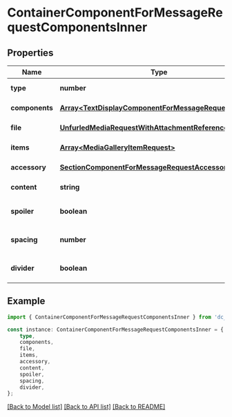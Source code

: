 # ContainerComponentForMessageRequestComponentsInner


## Properties

Name | Type | Description | Notes
------------ | ------------- | ------------- | -------------
**type** | **number** |  | [default to undefined]
**components** | [**Array&lt;TextDisplayComponentForMessageRequest&gt;**](TextDisplayComponentForMessageRequest.md) |  | [default to undefined]
**file** | [**UnfurledMediaRequestWithAttachmentReferenceRequired**](UnfurledMediaRequestWithAttachmentReferenceRequired.md) |  | [default to undefined]
**items** | [**Array&lt;MediaGalleryItemRequest&gt;**](MediaGalleryItemRequest.md) |  | [default to undefined]
**accessory** | [**SectionComponentForMessageRequestAccessory**](SectionComponentForMessageRequestAccessory.md) |  | [default to undefined]
**content** | **string** |  | [default to undefined]
**spoiler** | **boolean** |  | [optional] [default to undefined]
**spacing** | **number** |  | [optional] [default to undefined]
**divider** | **boolean** |  | [optional] [default to undefined]

## Example

```typescript
import { ContainerComponentForMessageRequestComponentsInner } from 'dc_rest';

const instance: ContainerComponentForMessageRequestComponentsInner = {
    type,
    components,
    file,
    items,
    accessory,
    content,
    spoiler,
    spacing,
    divider,
};
```

[[Back to Model list]](../README.md#documentation-for-models) [[Back to API list]](../README.md#documentation-for-api-endpoints) [[Back to README]](../README.md)
